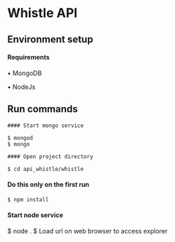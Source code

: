 # Whistle API
## Environment setup 

#### Requirements

• MongoDB

• NodeJs

## Run commands
```
#### Start mongo service

$ mongod
$ mongo

#### Open project directory

$ cd api_whistle/whistle

```
#### Do this only on the first run
```
$ npm install
```

#### Start node service

$ node .
$ Load url on web browser to access explorer

```
